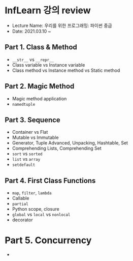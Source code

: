 # InfLearn 강의 review
* Lecture Name: 우리를 위한 프로그래밍: 파이썬 중급
* Date: 2021.03.10 ~

## Part 1. Class & Method

- `__str__` vs `__repr__`
- Class variable vs Instance variable
- Class method vs Instance method vs Static method

## Part 2. Magic Method

- Magic method application
- `namedtuple`

## Part 3. Sequence

- Container vs Flat
- Mutable vs Immutable
- Generator, Tuple Advanced, Unpacking, Hashtable, Set
- Comprehending Lists, Comprehending Set
- `sort` vs `sorted`
- `list` vs `array`
- `setdefault`

## Part 4. First Class Functions
- `map`, `filter`, `lambda`
- Callable
- `partial`
- Python scope, closure
- `global` vs `local` vs `nonlocal`
- decorator

# Part 5. Concurrency
- 